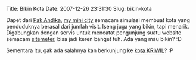 Title: Bikin Kota
Date: 2007-12-26 23:31:30
Slug: bikin-kota

Dapet dari [Pak Andika](http://andika-lives-here.blogspot.com/2007/12/web-based-simcity.html), [my mini city](http://kriwil.myminicity.com/) semacam simulasi membuat kota yang penduduknya berasal dari jumlah visit. Iseng juga yang bikin, tapi menarik. Digabungkan dengan servis untuk mencatat pengunjung suatu website semacam [sitemeter](http://sitemeter.com), bisa jadi keren banget tuh. Ada yang mau bikin? :D

Sementara itu, gak ada salahnya kan berkunjung ke [kota KRIWIL](http://kriwil.myminicity.com)? :P